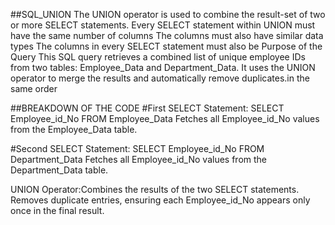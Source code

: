 ##SQL_UNION
The UNION operator is used to combine the result-set of two or more SELECT statements. Every SELECT statement within UNION must have the same number of columns The columns must also have similar data types The columns in every SELECT statement must also be Purpose of the Query
This SQL query retrieves a combined list of unique employee IDs from two tables: Employee_Data and Department_Data. It uses the UNION operator to merge the results and automatically remove duplicates.in the same order

##BREAKDOWN OF THE CODE
#First SELECT Statement:
SELECT Employee_id_No FROM Employee_Data
Fetches all Employee_id_No values from the Employee_Data table.

#Second SELECT Statement:
SELECT Employee_id_No FROM Department_Data
Fetches all Employee_id_No values from the Department_Data table.

UNION Operator:Combines the results of the two SELECT statements.
Removes duplicate entries, ensuring each Employee_id_No appears only once in the final result.
